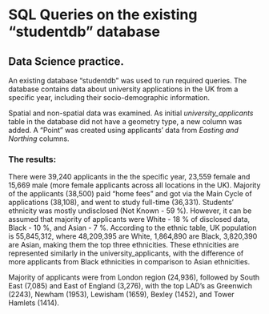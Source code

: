 # SQL Queries on the existing “studentdb” database
## Data Science practice.

An existing database “studentdb” was used to run required queries. The database contains data about university applications in the UK from a specific year, including their socio-demographic information.<br>

Spatial and non-spatial data was examined. As initial _university_applicants_ table in the database did not have a geometry type, a new column was added. A “Point” was created using applicants’ data from _Easting and Northing_ columns. <br>

### The results:
There were 39,240 applicants in the the specific year, 23,559 female and 15,669 male (more female applicants across all locations in the UK). Majority of the applicants (38,500) paid “home fees” and got via the Main Cycle of applications (38,108), and went to study full-time (36,331).
Students’ ethnicity was mostly undisclosed (Not Known - 59 %). However, it can be assumed that majority of applicants were White - 18 % of disclosed data, Black - 10 %, and Asian - 7 %.  According to the ethnic table, UK population is 55,845,312, where 48,209,395 are White, 1,864,890 are Black, 3,820,390 are Asian, making them the top three ethnicities. These ethnicities are represented similarly in the university_applicants, with the difference of more applicants from Black ethnicities in comparison to Asian ethnicities.<br>

Majority of applicants were from London region (24,936), followed by South East (7,085) and East of England (3,276), with the top LAD’s as Greenwich (2243), Newham (1953), Lewisham (1659), Bexley (1452), and Tower Hamlets (1414).<br>

